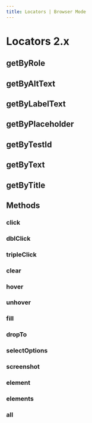 ```yaml
---
title: Locators | Browser Mode
---
```


# Locators <Version>2.x</Version> <!-- TODO when we decide on the release -->

## getByRole
## getByAltText
## getByLabelText
## getByPlaceholder
## getByTestId
## getByText
## getByTitle

## Methods

### click
### dblClick
### tripleClick
### clear
### hover
### unhover
### fill
### dropTo
### selectOptions
### screenshot
### element
### elements
### all
